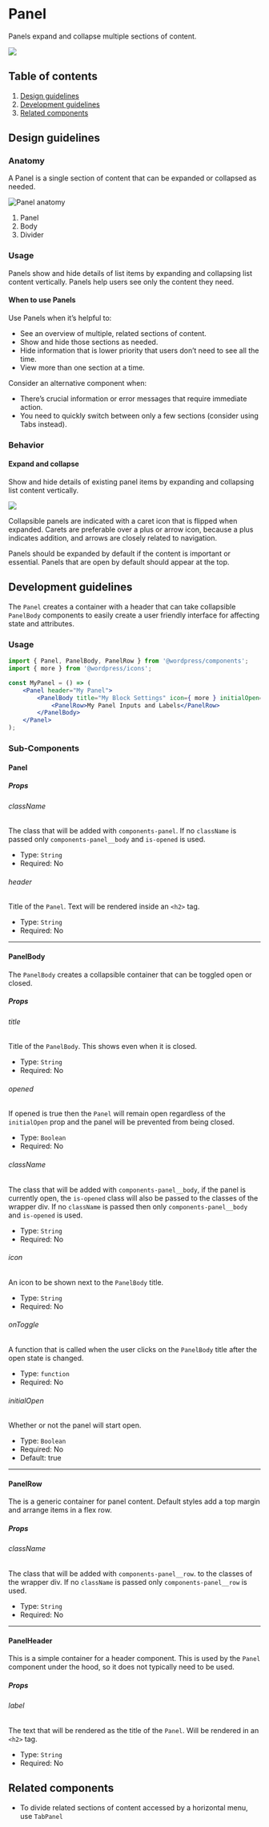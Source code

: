 # Panel

Panels expand and collapse multiple sections of content.

![](https://make.wordpress.org/design/files/2019/03/panel.png)

## Table of contents

1. [Design guidelines](#design-guidelines)
2. [Development guidelines](#development-guidelines)
3. [Related components](#related-components)

## Design guidelines

### Anatomy

A Panel is a single section of content that can be expanded or collapsed as needed.

![Panel anatomy](https://make.wordpress.org/design/files/2019/03/panel-anatomy.png)

1. Panel
2. Body
3. Divider

### Usage

Panels show and hide details of list items by expanding and collapsing list content vertically. Panels help users see only the content they need.

#### When to use Panels

Use Panels when it’s helpful to:

-   See an overview of multiple, related sections of content.
-   Show and hide those sections as needed.
-   Hide information that is lower priority that users don’t need to see all the time.
-   View more than one section at a time.

Consider an alternative component when:

-   There’s crucial information or error messages that require immediate action.
-   You need to quickly switch between only a few sections (consider using Tabs instead).

### Behavior

#### Expand and collapse

Show and hide details of existing panel items by expanding and collapsing list content vertically.

![](https://make.wordpress.org/design/files/2019/03/panel-expand.gif)

Collapsible panels are indicated with a caret icon that is flipped when expanded. Carets are preferable over a plus or arrow icon, because a plus indicates addition, and arrows are closely related to navigation.

Panels should be expanded by default if the content is important or essential. Panels that are open by default should appear at the top.

## Development guidelines

The `Panel` creates a container with a header that can take collapsible `PanelBody` components to easily create a user friendly interface for affecting state and attributes.

### Usage

```jsx
import { Panel, PanelBody, PanelRow } from '@wordpress/components';
import { more } from '@wordpress/icons';

const MyPanel = () => (
	<Panel header="My Panel">
		<PanelBody title="My Block Settings" icon={ more } initialOpen={ true }>
			<PanelRow>My Panel Inputs and Labels</PanelRow>
		</PanelBody>
	</Panel>
);
```

### Sub-Components

#### Panel

##### Props

###### className

The class that will be added with `components-panel`. If no `className` is passed only `components-panel__body` and `is-opened` is used.

-   Type: `String`
-   Required: No

###### header

Title of the `Panel`. Text will be rendered inside an `<h2>` tag.

-   Type: `String`
-   Required: No

---

#### PanelBody

The `PanelBody` creates a collapsible container that can be toggled open or closed.

##### Props

###### title

Title of the `PanelBody`. This shows even when it is closed.

-   Type: `String`
-   Required: No

###### opened

If opened is true then the `Panel` will remain open regardless of the `initialOpen` prop and the panel will be prevented from being closed.

-   Type: `Boolean`
-   Required: No

###### className

The class that will be added with `components-panel__body`, if the panel is currently open, the `is-opened` class will also be passed to the classes of the wrapper div. If no `className` is passed then only `components-panel__body` and `is-opened` is used.

-   Type: `String`
-   Required: No

###### icon

An icon to be shown next to the `PanelBody` title.

-   Type: `String`
-   Required: No

###### onToggle

A function that is called when the user clicks on the `PanelBody` title after the open state is changed.

-   Type: `function`
-   Required: No

###### initialOpen

Whether or not the panel will start open.

-   Type: `Boolean`
-   Required: No
-   Default: true

---

#### PanelRow

The is a generic container for panel content. Default styles add a top margin and arrange items in a flex row.

##### Props

###### className

The class that will be added with `components-panel__row`. to the classes of the wrapper div. If no `className` is passed only `components-panel__row` is used.

-   Type: `String`
-   Required: No

---

#### PanelHeader

This is a simple container for a header component. This is used by the `Panel` component under the hood, so it does not typically need to be used.

##### Props

###### label

The text that will be rendered as the title of the `Panel`. Will be rendered in an `<h2>` tag.

-   Type: `String`
-   Required: No

## Related components

-   To divide related sections of content accessed by a horizontal menu, use `TabPanel`
